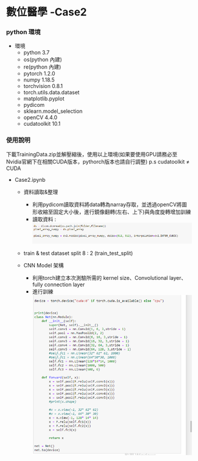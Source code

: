 # 數位醫學 -Case2
### python 環境 
* 環境
    * python                    3.7
    * os(python 內建)
    * re(python 內建)
    * pytorch                   1.2.0 
    * numpy                     1.18.5
    * torchvision               0.8.1
    * torch.utils.data.dataset              
    * matplotlib.pyplot
    * pydicom                   
    * sklearn.model_selection   
    * openCV                    4.4.0
    * cudatoolkit               10.1
    
    
### 使用說明 


下載TrainingData.zip並解壓縮後，使用以上環境(如果要使用GPU請務必至Nvidia官網下在相關CUDA版本，pythorch版本也請自行調整)
p.s cudatoolkit ≠ CUDA
* Case2.ipynb
    * 資料讀取&整理
        * 利用pydicom讀取資料將data轉為narray存取，並透過openCV將圖形收縮至固定大小後，進行鏡像翻轉(左右、上下)與角度旋轉增加訓練
        * 讀取資料 : 
![image](https://github.com/SaltedFishXD/Digital-MED-case2/blob/main/loadFile.png)
    * train & test dataset split 8 : 2 (train_test_split)
    
    
    * CNN Model 架構
        * 利用torch建立本次測驗所需的 kernel size、Convolutional layer、fully connection layer
        * 進行訓練
![image](https://github.com/SaltedFishXD/Digital-MED-case2/blob/main/CNN-Layer.png)

